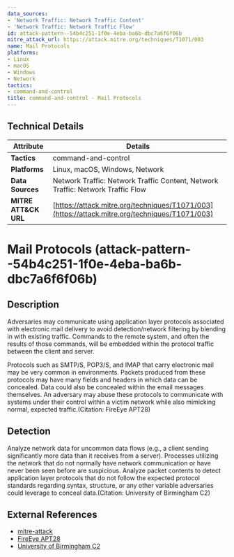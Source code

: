 ```yaml
---
data_sources:
- 'Network Traffic: Network Traffic Content'
- 'Network Traffic: Network Traffic Flow'
id: attack-pattern--54b4c251-1f0e-4eba-ba6b-dbc7a6f6f06b
mitre_attack_url: https://attack.mitre.org/techniques/T1071/003
name: Mail Protocols
platforms:
- Linux
- macOS
- Windows
- Network
tactics:
- command-and-control
title: command-and-control - Mail Protocols
---
```


## Technical Details

| Attribute | Details |
|-----------|----------|
| **Tactics** | command-and-control |
| **Platforms** | Linux, macOS, Windows, Network |
| **Data Sources** | Network Traffic: Network Traffic Content, Network Traffic: Network Traffic Flow |
| **MITRE ATT&CK URL** | [https://attack.mitre.org/techniques/T1071/003](https://attack.mitre.org/techniques/T1071/003) |

# Mail Protocols (attack-pattern--54b4c251-1f0e-4eba-ba6b-dbc7a6f6f06b)

## Description
Adversaries may communicate using application layer protocols associated with electronic mail delivery to avoid detection/network filtering by blending in with existing traffic. Commands to the remote system, and often the results of those commands, will be embedded within the protocol traffic between the client and server. 

Protocols such as SMTP/S, POP3/S, and IMAP that carry electronic mail may be very common in environments.  Packets produced from these protocols may have many fields and headers in which data can be concealed. Data could also be concealed within the email messages themselves. An adversary may abuse these protocols to communicate with systems under their control within a victim network while also mimicking normal, expected traffic.(Citation: FireEye APT28) 

## Detection
Analyze network data for uncommon data flows (e.g., a client sending significantly more data than it receives from a server). Processes utilizing the network that do not normally have network communication or have never been seen before are suspicious. Analyze packet contents to detect application layer protocols that do not follow the expected protocol standards regarding syntax, structure, or any other variable adversaries could leverage to conceal data.(Citation: University of Birmingham C2)

## External References
- [mitre-attack](https://attack.mitre.org/techniques/T1071/003)
- [FireEye APT28](https://web.archive.org/web/20151022204649/https://www.fireeye.com/content/dam/fireeye-www/global/en/current-threats/pdfs/rpt-apt28.pdf)
- [University of Birmingham C2](https://arxiv.org/ftp/arxiv/papers/1408/1408.1136.pdf)
